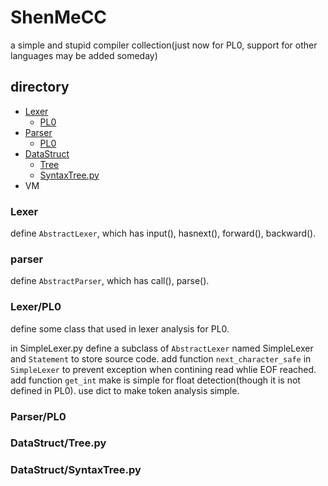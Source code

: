 # ShenMeCC

a simple and stupid compiler collection(just now for PL0, support for other languages may be added someday)

## __directory__

- [Lexer](#lexer)
    - [PL0](#lexerpl0)
- [Parser](#parser)
    - [PL0](#parserpl0)
- [DataStruct](#datastruct)
    - [Tree](#datastructtreepy)
    - [SyntaxTree.py](#datastructsyntaxtreepy)
- VM

### Lexer

define `AbstractLexer`, which has input(), hasnext(), forward(), backward().

### parser

define `AbstractParser`, which has call(), parse().

### Lexer/PL0

define some class that used in lexer analysis for PL0.

in SimpleLexer.py define a subclass of `AbstractLexer` named SimpleLexer and `Statement` to store source code. add function `next_character_safe` in `SimpleLexer` to prevent exception when contining read whlie EOF reached. add function `get_int` make is simple for float detection(though it is not defined in PL0). use dict to make token analysis simple.

### Parser/PL0

### DataStruct/Tree.py

### DataStruct/SyntaxTree.py